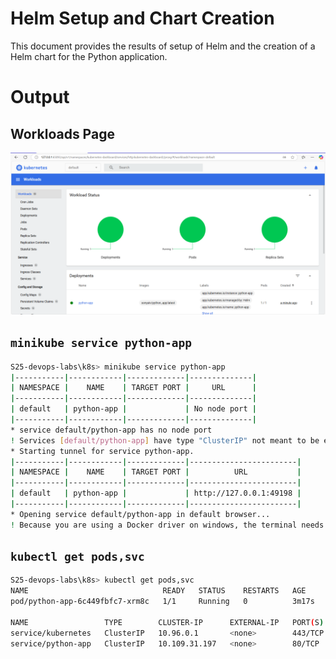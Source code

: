 # Helm Setup and Chart Creation

This document provides the results of setup of Helm and the creation of a Helm chart for the Python application.

# Output

## Workloads Page

![alt text](helm_image.png)

## `minikube service python-app`

```bash
S25-devops-labs\k8s> minikube service python-app
|-----------|------------|-------------|--------------|
| NAMESPACE |    NAME    | TARGET PORT |     URL      |
|-----------|------------|-------------|--------------|
| default   | python-app |             | No node port |
|-----------|------------|-------------|--------------|
* service default/python-app has no node port
! Services [default/python-app] have type "ClusterIP" not meant to be exposed, however for local development minikube allows you to access this !
* Starting tunnel for service python-app.
|-----------|------------|-------------|------------------------|
| NAMESPACE |    NAME    | TARGET PORT |          URL           |
|-----------|------------|-------------|------------------------|
| default   | python-app |             | http://127.0.0.1:49198 |
|-----------|------------|-------------|------------------------|
* Opening service default/python-app in default browser...
! Because you are using a Docker driver on windows, the terminal needs to be open to run it.
```

## `kubectl get pods,svc`

```bash
S25-devops-labs\k8s> kubectl get pods,svc
NAME                              READY   STATUS    RESTARTS   AGE
pod/python-app-6c449fbfc7-xrm8c   1/1     Running   0          3m17s

NAME                 TYPE        CLUSTER-IP      EXTERNAL-IP   PORT(S)   AGE  
service/kubernetes   ClusterIP   10.96.0.1       <none>        443/TCP   3d23h
service/python-app   ClusterIP   10.109.31.197   <none>        80/TCP    3m17s
```